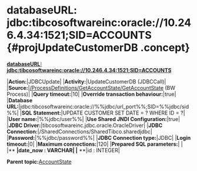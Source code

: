 # databaseURL: jdbc:tibcosoftwareinc:oracle://10.246.4.34:1521;SID=ACCOUNTS {#projUpdateCustomerDB .concept}

**[databaseURL: jdbc:tibcosoftwareinc:oracle://10.246.4.34:1521;SID=ACCOUNTS](../msgs/dest_Id95.md)**

|**Action:**|JDBCUpdate|
|**Activity:**|UpdateCustomerDB \(JDBCCall\)|
|**Source:**|[/ProcessDefinitions/GetAccountState/GetAccountState](../../../projects/AccountState/ProcessDefinitions/GetAccountState/GetAccountState.process.md) \(BW Process\)|
|**Query timeout:**|10|
|**Override transaction behaviour:**|true|
|**Database URL:**|jdbc:tibcosoftwareinc:oracle://%%jdbc/url\_port%%;SID=%%jdbc/sid%%|
|**SQL Statement:**|UPDATE CUSTOMER SET DATE = ? WHERE ID = ?|
|**User name:**|%%jdbc/user%%|
|**Use Shared JNDI Configuration:**|true|
|**JDBC Driver:**|tibcosoftwareinc.jdbc.oracle.OracleDriver|
|**JDBC Connection:**|/SharedConnections/SharedTibco.sharedjdbc|
|**Password:**|%%jdbc/password%%|
|**JDBC Connection type:**|JDBC|
|**Login timeout:**|0|
|**Maximum connections:**|120|
|**Prepared SQL parameters:**| |
|** **|date\_now : VARCHAR|
|** **|id : INTEGER|

**Parent topic:**[AccountState](../../../../../../modules/demo_Enterprise/dita/crossref/dest/projs/AccountState.md)

